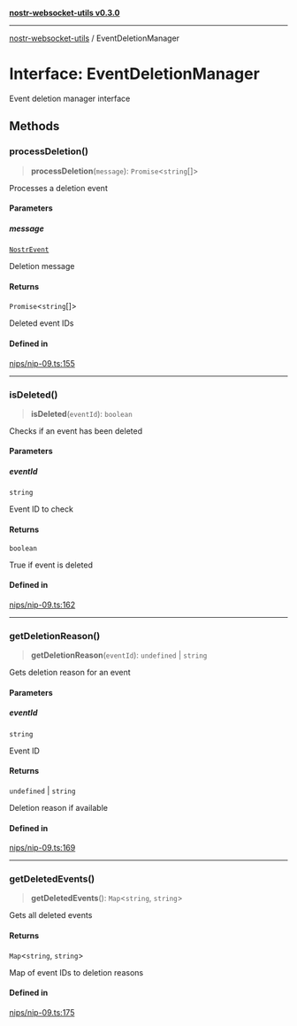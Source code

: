 [**nostr-websocket-utils v0.3.0**](../README.md)

***

[nostr-websocket-utils](../globals.md) / EventDeletionManager

# Interface: EventDeletionManager

Event deletion manager interface

## Methods

### processDeletion()

> **processDeletion**(`message`): `Promise`\<`string`[]\>

Processes a deletion event

#### Parameters

##### message

[`NostrEvent`](NostrEvent.md)

Deletion message

#### Returns

`Promise`\<`string`[]\>

Deleted event IDs

#### Defined in

[nips/nip-09.ts:155](https://github.com/HumanjavaEnterprises/nostr-websocket-utils/blob/main/src/nips/nip-09.ts#L155)

***

### isDeleted()

> **isDeleted**(`eventId`): `boolean`

Checks if an event has been deleted

#### Parameters

##### eventId

`string`

Event ID to check

#### Returns

`boolean`

True if event is deleted

#### Defined in

[nips/nip-09.ts:162](https://github.com/HumanjavaEnterprises/nostr-websocket-utils/blob/main/src/nips/nip-09.ts#L162)

***

### getDeletionReason()

> **getDeletionReason**(`eventId`): `undefined` \| `string`

Gets deletion reason for an event

#### Parameters

##### eventId

`string`

Event ID

#### Returns

`undefined` \| `string`

Deletion reason if available

#### Defined in

[nips/nip-09.ts:169](https://github.com/HumanjavaEnterprises/nostr-websocket-utils/blob/main/src/nips/nip-09.ts#L169)

***

### getDeletedEvents()

> **getDeletedEvents**(): `Map`\<`string`, `string`\>

Gets all deleted events

#### Returns

`Map`\<`string`, `string`\>

Map of event IDs to deletion reasons

#### Defined in

[nips/nip-09.ts:175](https://github.com/HumanjavaEnterprises/nostr-websocket-utils/blob/main/src/nips/nip-09.ts#L175)
